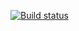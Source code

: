 [![Build status](https://ci.appveyor.com/api/projects/status/yt0p1furgfdn0h1a?svg=true)](https://ci.appveyor.com/project/stkw0/comm-lib)